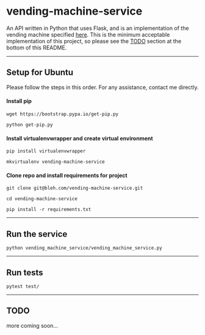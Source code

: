 vending-machine-service
=======================

An API written in Python that uses Flask, and is an implementation of the vending machine specified [here](https://github.com/PillarTechnology/kata-vending-machine). This is the minimum acceptable implementation of this project, so please see the [TODO](##TODO) section at the bottom of this README.

---

## Setup for Ubuntu

Please follow the steps in this order. For any assistance, contact me directly.

#### Install pip
```
wget https://bootstrap.pypa.io/get-pip.py

python get-pip.py
```

#### Install virtualenvwrapper and create virtual environment
```
pip install virtualenvwrapper

mkvirtualenv vending-machine-service
```

#### Clone repo and install requirements for project
```
git clone git@bleh.com/vending-machine-service.git

cd vending-machine-service

pip install -r requirements.txt
```
---

## Run the service

```
python vending_machine_service/vending_machine_service.py
```

---

## Run tests
```
pytest test/
```

---

## TODO

more coming soon...
